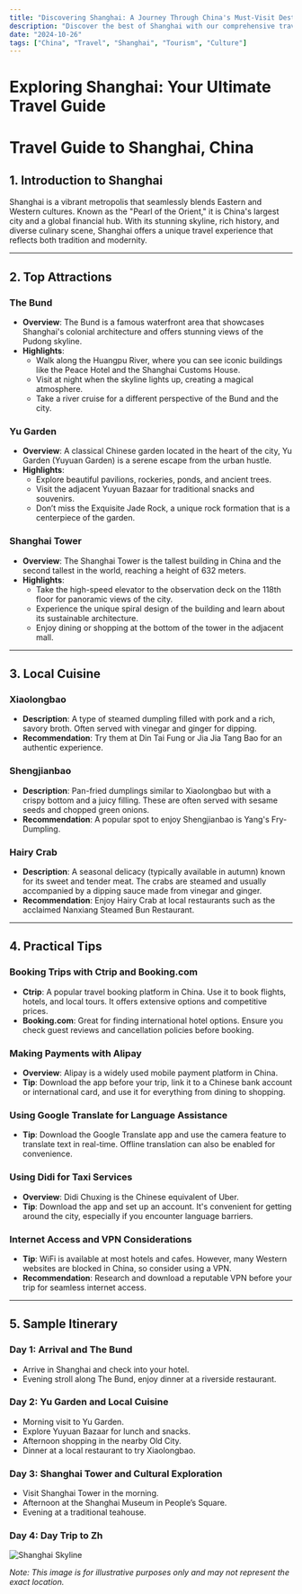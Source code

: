 ```yaml
---
title: "Discovering Shanghai: A Journey Through China's Must-Visit Destination"
description: "Discover the best of Shanghai with our comprehensive travel guide. Explore top attractions, savor local cuisine, and get insider tips for an unforgettable Chinese adventure."
date: "2024-10-26"
tags: ["China", "Travel", "Shanghai", "Tourism", "Culture"]
---
```


# Exploring Shanghai: Your Ultimate Travel Guide

# Travel Guide to Shanghai, China

## 1. Introduction to Shanghai
Shanghai is a vibrant metropolis that seamlessly blends Eastern and Western cultures. Known as the "Pearl of the Orient," it is China's largest city and a global financial hub. With its stunning skyline, rich history, and diverse culinary scene, Shanghai offers a unique travel experience that reflects both tradition and modernity.

---

## 2. Top Attractions

### The Bund
- **Overview**: The Bund is a famous waterfront area that showcases Shanghai's colonial architecture and offers stunning views of the Pudong skyline.
- **Highlights**:
  - Walk along the Huangpu River, where you can see iconic buildings like the Peace Hotel and the Shanghai Customs House.
  - Visit at night when the skyline lights up, creating a magical atmosphere.
  - Take a river cruise for a different perspective of the Bund and the city.

### Yu Garden
- **Overview**: A classical Chinese garden located in the heart of the city, Yu Garden (Yuyuan Garden) is a serene escape from the urban hustle.
- **Highlights**:
  - Explore beautiful pavilions, rockeries, ponds, and ancient trees.
  - Visit the adjacent Yuyuan Bazaar for traditional snacks and souvenirs.
  - Don’t miss the Exquisite Jade Rock, a unique rock formation that is a centerpiece of the garden.

### Shanghai Tower
- **Overview**: The Shanghai Tower is the tallest building in China and the second tallest in the world, reaching a height of 632 meters.
- **Highlights**:
  - Take the high-speed elevator to the observation deck on the 118th floor for panoramic views of the city.
  - Experience the unique spiral design of the building and learn about its sustainable architecture.
  - Enjoy dining or shopping at the bottom of the tower in the adjacent mall.

---

## 3. Local Cuisine

### Xiaolongbao
- **Description**: A type of steamed dumpling filled with pork and a rich, savory broth. Often served with vinegar and ginger for dipping.
- **Recommendation**: Try them at Din Tai Fung or Jia Jia Tang Bao for an authentic experience.

### Shengjianbao
- **Description**: Pan-fried dumplings similar to Xiaolongbao but with a crispy bottom and a juicy filling. These are often served with sesame seeds and chopped green onions.
- **Recommendation**: A popular spot to enjoy Shengjianbao is Yang's Fry-Dumpling.

### Hairy Crab
- **Description**: A seasonal delicacy (typically available in autumn) known for its sweet and tender meat. The crabs are steamed and usually accompanied by a dipping sauce made from vinegar and ginger.
- **Recommendation**: Enjoy Hairy Crab at local restaurants such as the acclaimed Nanxiang Steamed Bun Restaurant.

---

## 4. Practical Tips

### Booking Trips with Ctrip and Booking.com
- **Ctrip**: A popular travel booking platform in China. Use it to book flights, hotels, and local tours. It offers extensive options and competitive prices.
- **Booking.com**: Great for finding international hotel options. Ensure you check guest reviews and cancellation policies before booking.

### Making Payments with Alipay
- **Overview**: Alipay is a widely used mobile payment platform in China. 
- **Tip**: Download the app before your trip, link it to a Chinese bank account or international card, and use it for everything from dining to shopping.

### Using Google Translate for Language Assistance
- **Tip**: Download the Google Translate app and use the camera feature to translate text in real-time. Offline translation can also be enabled for convenience.

### Using Didi for Taxi Services
- **Overview**: Didi Chuxing is the Chinese equivalent of Uber. 
- **Tip**: Download the app and set up an account. It's convenient for getting around the city, especially if you encounter language barriers.

### Internet Access and VPN Considerations
- **Tip**: WiFi is available at most hotels and cafes. However, many Western websites are blocked in China, so consider using a VPN.
- **Recommendation**: Research and download a reputable VPN before your trip for seamless internet access.

---

## 5. Sample Itinerary

### Day 1: Arrival and The Bund
- Arrive in Shanghai and check into your hotel.
- Evening stroll along The Bund, enjoy dinner at a riverside restaurant.

### Day 2: Yu Garden and Local Cuisine
- Morning visit to Yu Garden.
- Explore Yuyuan Bazaar for lunch and snacks.
- Afternoon shopping in the nearby Old City.
- Dinner at a local restaurant to try Xiaolongbao.

### Day 3: Shanghai Tower and Cultural Exploration
- Visit Shanghai Tower in the morning.
- Afternoon at the Shanghai Museum in People’s Square.
- Evening at a traditional teahouse.

### Day 4: Day Trip to Zh

<img src="https://source.unsplash.com/1600x900/?Shanghai,cityscape" alt="Shanghai Skyline" loading="lazy">

*Note: This image is for illustrative purposes only and may not represent the exact location.*


